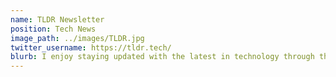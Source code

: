 ```yaml
---
name: TLDR Newsletter
position: Tech News
image_path: ../images/TLDR.jpg
twitter_username: https://tldr.tech/
blurb: I enjoy staying updated with the latest in technology through the TLDR newsletter. 
---
```

